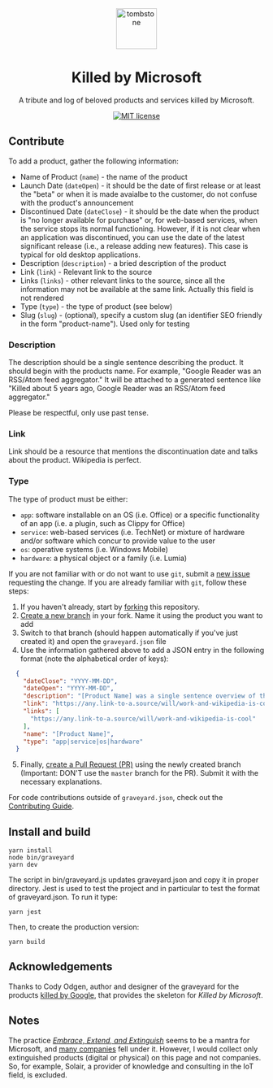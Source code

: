 <div align="center">
  <img src="src/assets/tombstone.png" alt="tombstone" style="height: 80px; width: 80px; padding: 0 20px;">
  <h1>Killed by Microsoft</h1>
  <p>A tribute and log of beloved products and services killed by Microsoft.</p>
</div>

<div align="center">

[![MIT license](https://img.shields.io/badge/License-MIT-blue.svg)](/LICENSE)

</div>

## Contribute

To add a product, gather the following information:

- Name of Product (`name`) - the name of the product
- Launch Date (`dateOpen`) - it should be the date of first release or at least the "beta" or when it is made avaialbe to the customer, do not confuse with the product's announcement
- Discontinued Date (`dateClose`) - it should be the date when the product is "no longer available for purchase" or, for web-based services, when the service stops its normal functioning. However, if it is not clear when an application was discontinued, you can use the date of the latest significant release (i.e., a release adding new features). This case is typical for old desktop applications.
- Description (`description`) - a bried description of the product
- Link (`link`) - Relevant link to the source
- Links (`links`) - other relevant links to the source, since all the information may not be available at the same link. Actually this field is not rendered
- Type (`type`) - the type of product (see below)
- Slug (`slug`) - (optional), specify a custom slug (an identifier SEO friendly in the form "product-name"). Used only for testing

### Description

The description should be a single sentence describing the product. It should begin with the products name. For example, "Google Reader was an RSS/Atom feed aggregator." It will be attached to a generated sentence like "Killed about 5 years ago, Google Reader was an RSS/Atom feed aggregator."

Please be respectful, only use past tense.

### Link

Link should be a resource that mentions the discontinuation date and talks about the product. Wikipedia is perfect.

### Type

The type of product must be either:

- `app`: software installable on an OS (i.e. Office) or a specific functionality of an app (i.e. a plugin, such as Clippy for Office)
- `service`: web-based services (i.e. TechNet) or mixture of hardware and/or software which concur to provide value to the user
- `os`: operative systems (i.e. Windows Mobile)
- `hardware`: a physical object or a family (i.e. Lumia)

If you are not familiar with or do not want to use `git`, submit a [new issue](https://github.com/fabianoriccardi/killed-by-microsoft/issues/new?template=add-an-obituary.md) requesting the change. If you are already familiar with `git`, follow these steps:

1. If you haven't already, start by [forking](https://help.github.com/en/articles/fork-a-repo) this repository.
2. [Create a new branch](https://help.github.com/en/desktop/contributing-to-projects/creating-a-branch-for-your-work) in your fork. Name it using the product you want to add
3. Switch to that branch (should happen automatically if you've just created it) and open the `graveyard.json` file
4. Use the information gathered above to add a JSON entry in the following format (note the alphabetical order of keys):

```json
  {
    "dateClose": "YYYY-MM-DD",
    "dateOpen": "YYYY-MM-DD",
    "description": "[Product Name] was a single sentence overview of the product or service.",
    "link": "https://any.link-to-a.source/will/work-and-wikipedia-is-cool",
    "links": [
      "https://any.link-to-a.source/will/work-and-wikipedia-is-cool"
    ],
    "name": "[Product Name]",
    "type": "app|service|os|hardware"
  }
```

5. Finally, [create a Pull Request (PR)](https://help.github.com/en/articles/creating-a-pull-request) using the newly created branch (Important: DON'T use the `master` branch for the PR). Submit it with the necessary explanations.  

For code contributions outside of `graveyard.json`, check out the [Contributing Guide](.github/CONTRIBUTING.md).

## Install and build

    yarn install
    node bin/graveyard
    yarn dev

The script in bin/graveyard.js updates graveyard.json and copy it in proper directory.
Jest is used to test the project and in particular to test the format of graveyard.json. To run it type:

    yarn jest

Then, to create the production version:

    yarn build

## Acknowledgements

Thanks to Cody Odgen, author and designer of the graveyard for the products [killed by Google](https://github.com/codyogden/killedbygoogle), that provides the skeleton for *Killed by Microsoft*.

## Notes

The practice [*Embrace, Extend, and Extinguish*](https://en.wikipedia.org/wiki/Embrace,_extend,_and_extinguish) seems to be a mantra for  Microsoft, and [many companies](https://en.wikipedia.org/wiki/List_of_mergers_and_acquisitions_by_Microsoft) fell under it. However, I would collect only extinguished products (digital or physical) on this page and not companies. So, for example, Solair, a provider of knowledge and consulting in the IoT field, is excluded.
